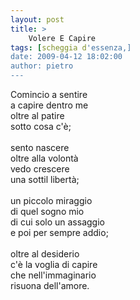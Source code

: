```yaml
---
layout: post
title: >
    Volere E Capire
tags: [scheggia d'essenza,]
date: 2009-04-12 18:02:00
author: pietro
---
```

Comincio a sentire<br/>a capire dentro me<br/>oltre al patire<br/>sotto cosa c'è;<br/><br/>sento nascere<br/>oltre alla volontà<br/>vedo crescere<br/>una sottil libertà;<br/><br/>un piccolo miraggio<br/>di quel sogno mio<br/>di cui solo un assaggio<br/>e poi per sempre addio;<br/><br/>oltre al desiderio<br/>c'è la voglia di capire<br/>che nell'immaginario<br/>risuona dell'amore.
